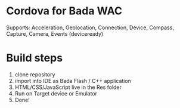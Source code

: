 Cordova for Bada WAC
====================

Supports: Acceleration, Geolocation, Connection, Device, Compass, Capture, Camera, Events (deviceready)

Build steps
===========
1. clone repository
2. import into IDE as Bada Flash / C++ application
3. HTML/CSS/JavaScript live in the Res folder
4. Run on Target device or Emulator
5. Done!
